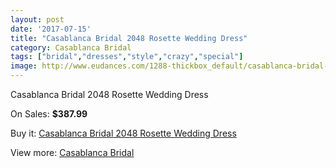 ```yaml
---
layout: post
date: '2017-07-15'
title: "Casablanca Bridal 2048 Rosette Wedding Dress"
category: Casablanca Bridal
tags: ["bridal","dresses","style","crazy","special"]
image: http://www.eudances.com/1288-thickbox_default/casablanca-bridal-2048-rosette-wedding-dress.jpg
---
```

Casablanca Bridal 2048 Rosette Wedding Dress

On Sales: **$387.99**
<a href="https://www.eudances.com/en/casablanca-bridal/456-casablanca-bridal-2048-rosette-wedding-dress.html"><amp-img layout="responsive" width="600" height="600" src="//www.eudances.com/1288-thickbox_default/casablanca-bridal-2048-rosette-wedding-dress.jpg" alt="Casablanca Bridal 2048 Rosette Wedding Dress 0" /></a>
<a href="https://www.eudances.com/en/casablanca-bridal/456-casablanca-bridal-2048-rosette-wedding-dress.html"><amp-img layout="responsive" width="600" height="600" src="//www.eudances.com/1290-thickbox_default/casablanca-bridal-2048-rosette-wedding-dress.jpg" alt="Casablanca Bridal 2048 Rosette Wedding Dress 1" /></a>
<a href="https://www.eudances.com/en/casablanca-bridal/456-casablanca-bridal-2048-rosette-wedding-dress.html"><amp-img layout="responsive" width="600" height="600" src="//www.eudances.com/1289-thickbox_default/casablanca-bridal-2048-rosette-wedding-dress.jpg" alt="Casablanca Bridal 2048 Rosette Wedding Dress 2" /></a>

Buy it: [Casablanca Bridal 2048 Rosette Wedding Dress](https://www.eudances.com/en/casablanca-bridal/456-casablanca-bridal-2048-rosette-wedding-dress.html "Casablanca Bridal 2048 Rosette Wedding Dress")

View more: [Casablanca Bridal](https://www.eudances.com/en/4-casablanca-bridal "Casablanca Bridal")